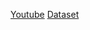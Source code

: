 [Youtube](https://www.youtube.com/watch?v=nl9eZl1IOKI)
[Dataset](https://www.kaggle.com/datasets/hmavrodiev/london-bike-sharing-dataset)
